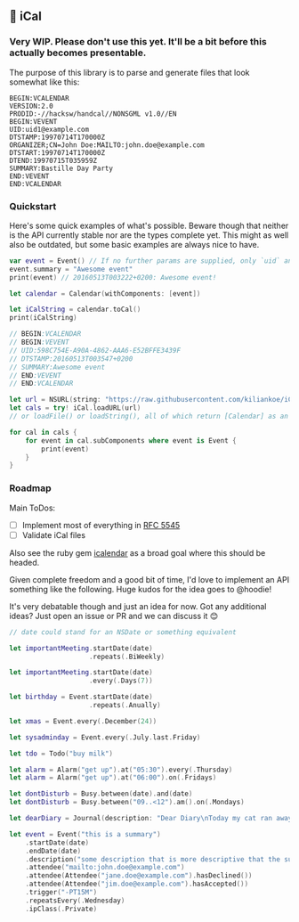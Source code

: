 ## 📅 iCal

### Very WIP. Please don't use this yet. It'll be a bit before this actually becomes presentable.

The purpose of this library is to parse and generate files that look somewhat like this:

```
BEGIN:VCALENDAR
VERSION:2.0
PRODID:-//hacksw/handcal//NONSGML v1.0//EN
BEGIN:VEVENT
UID:uid1@example.com
DTSTAMP:19970714T170000Z
ORGANIZER;CN=John Doe:MAILTO:john.doe@example.com
DTSTART:19970714T170000Z
DTEND:19970715T035959Z
SUMMARY:Bastille Day Party
END:VEVENT
END:VCALENDAR
```

### Quickstart

Here's some quick examples of what's possible. Beware though that neither is the API currently stable nor are the types complete yet.
This might as well also be outdated, but some basic examples are always nice to have.

```swift
var event = Event() // If no further params are supplied, only `uid` and `dtstamp` are set.
event.summary = "Awesome event"
print(event) // 20160513T003222+0200: Awesome event!

let calendar = Calendar(withComponents: [event])

let iCalString = calendar.toCal()
print(iCalString)

// BEGIN:VCALENDAR
// BEGIN:VEVENT
// UID:598C754E-A90A-4862-AAA6-E52BFFE3439F
// DTSTAMP:20160513T003547+0200
// SUMMARY:Awesome event
// END:VEVENT
// END:VCALENDAR
```

```swift
let url = NSURL(string: "https://raw.githubusercontent.com/kiliankoe/iCal/master/example.ics")!
let cals = try! iCal.loadURL(url) 
// or loadFile() or loadString(), all of which return [Calendar] as an ics file can contain multiple calendars

for cal in cals {
    for event in cal.subComponents where event is Event {
        print(event)
    }
}
```

### Roadmap

Main ToDos:

 - [ ] Implement most of everything in [RFC 5545](https://tools.ietf.org/html/rfc5545)
 - [ ] Validate iCal files

Also see the ruby gem [icalendar](https://github.com/icalendar/icalendar) as a broad goal where this should be headed.

Given complete freedom and a good bit of time, I'd love to implement an API something like the following.
Huge kudos for the idea goes to @hoodie!

It's very debatable though and just an idea for now. Got any additional ideas? Just open an issue or PR and we can discuss it 😊

```swift
// date could stand for an NSDate or something equivalent

let importantMeeting.startDate(date)
                    .repeats(.BiWeekly)

let importantMeeting.startDate(date)
                    .every(.Days(7))

let birthday = Event.startDate(date)
                    .repeats(.Anually)

let xmas = Event.every(.December(24))

let sysadminday = Event.every(.July.last.Friday)

let tdo = Todo("buy milk")

let alarm = Alarm("get up").at("05:30").every(.Thursday)
let alarm = Alarm("get up").at("06:00").on(.Fridays)

let dontDisturb = Busy.between(date).and(date)
let dontDisturb = Busy.between("09..<12").am().on(.Mondays)

let dearDiary = Journal(description: "Dear Diary\nToday my cat ran away. Now I'm sad")

let event = Event("this is a summary")
    .startDate(date)
    .endDate(date)
    .description("some description that is more descriptive that the summary")
    .attendee("mailto:john.doe@example.com")
    .attendee(Attendee("jane.doe@example.com").hasDeclined())
    .attendee(Attendee("jim.doe@example.com").hasAccepted())
    .trigger("-PT15M")
    .repeatsEvery(.Wednesday)
    .ipClass(.Private)
```
